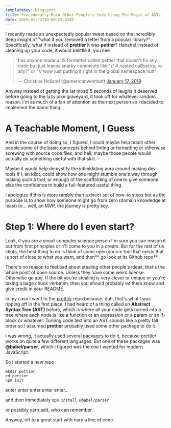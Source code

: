 ```yaml
---
templateKey: blog-post
title: Procedurally Ruin Other People's Code Using The Magic of ASTs
date: 2019-01-24T18:00:25.539Z
---
```

I recently made an unexpectedly popular tweet based on the incredibly deep insight of "what if you removed a letter from a popular library?"  Specifically, what if instead of **prettier** it was **pettier**?  Hahaha!  Instead of cleaning up your code, it would belittle it, you see.

<blockquote class="twitter-tweet" data-lang="en"><p lang="en" dir="ltr">has anyone made a JS formatter called pettier that doesn&#39;t fix any code but just leaves snarky comments like &quot;// 4 nested callbacks, really?&quot; or &quot;// wow just putting it right in the global namespace huh&quot;</p>&mdash; Christina Holland (@americanwombat) <a href="https://twitter.com/americanwombat/status/1086045699437846528?ref_src=twsrc%5Etfw">January 17, 2019</a></blockquote>

Anyway instead of getting the (at most) 5 seconds of laughs it deserved before going to the lazy joke graveyard, it took off for whatever random reason.  I'm as much of a fan of attention as the next person so I decided to implement the damn thing.

# A Teachable Moment, I Guess

And in the course of doing so, I figured, I could maybe help teach other people some of the basic concepts behind linting or formatting or otherwise screwing with source code files, and hell, maybe those people would actually do something useful with that skill.

Maybe it would help demystify the intimidating aura around making dev tools if I, an idiot, could show how one might stumble one's way through making such a tool, or enough of the scaffolding of one to give someone else the confidence to build a full-featured useful thing.

I apologize if this is more rambly than a direct set of how-to steps but as the purpose is to show how someone might go from zero (domain knowledge at least) to... well, an MVP, the journey is pretty key.

# Step 1: Where do I even start?

Look, if you are a smart computer science person I'm sure you can reason it out from first principles or it'll come to you in a dream.  But for the rest of us idiots, the best thing to do is think of some open source tool that exists that is sort of close to what you want, and then** go look at its Github repo**.

There's no reason to feel bad about stealing other people's ideas, that's the whole point of open source.  Unless they have some weird license.  Otherwise go ape.  If the bit you're stealing is very clever or unique or you're taking a large chunk verbatim, then you should probably let them know and give credit in your README.

In my case I went to the [prettier](https://github.com/prettier/prettier) repo because, duh, that's what I was ripping off in the first place.  I had heard of a thing called an **Abstract Syntax Tree (AST)** before, which is where all your code gets turned into a tree where each node is like a function or an expression or a param or an if-block or whatever.  Turning code text into an AST sounds like a pretty tall order so I assumed **prettier** probably used some other package to do it.

I was wrong, it actually used several packages to do it, because prettier works on quite a few different languages.  But one of these packages was **@babel/parser**, which I figured was the one I wanted for modern JavaScript.

So I started a new repo

```
mkdir pettier
cd pettier
npm init
```

enter enter enter enter enter...

and then immediately `npm install @babel/parser`

or possibly yarn add, who can remember.

Anyway, off to a great start with nary a line of code.
